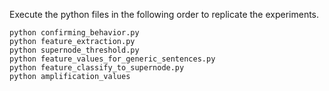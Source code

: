 Execute the python files in the following order to replicate the experiments.

```
python confirming_behavior.py
python feature_extraction.py
python supernode_threshold.py
python feature_values_for_generic_sentences.py
python feature_classify_to_supernode.py
python amplification_values
```
